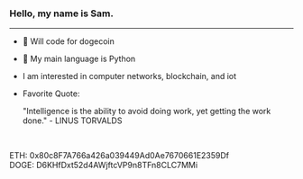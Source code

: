 ### Hello, my name is Sam.

<!--
**samg11/samg11** is a ✨ _special_ ✨ repository because its `README.md` (this file) appears on your GitHub profile.
-->
---

- 🌙 Will code for dogecoin
- 🐍 My main language is Python
- I am interested in computer networks, blockchain, and iot
- Favorite Quote:

   "Intelligence is the ability to avoid doing work, yet getting the work done." - LINUS TORVALDS
<br>

ETH:  0x80c8F7A766a426a039449Ad0Ae7670661E2359Df
<br>
DOGE: D6KHfDxt52d4AWjftcVP9n8TFn8CLC7MMi
